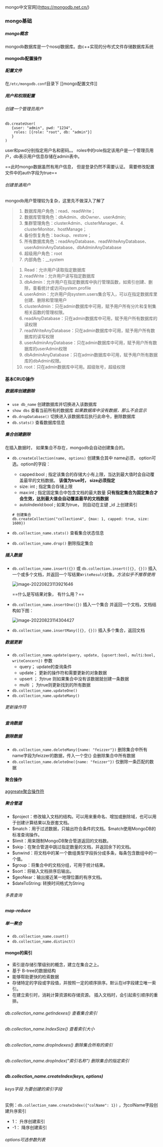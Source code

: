 mongo中文官网](https://mongodb.net.cn/)

### mongo基础

##### mongo概念

mongodb数据库是一个nosql数据库。由c++实现的分布式文件存储数据库系统

#### mongodb配置操作

##### 配置文件

在`/etc/mongodb.conf`目录下  [[mongo配置文件]]

##### 用户和权限配置

###### 创建一个管理员用户

```shell
db.createUser(
   {user: "admin", pwd: "1234",
    roles: [{role: "root", db: "admin"}]
   }
)
```

user和pwd分别指定用户名和密码。。 roles中的role指定该用户是一个管理员用户，db表示用户信息存储在admin表中。

==此时mongo数据虽然有用户信息， 但是登录仍然不需要认证。 需要修改配置文件中的auth字段为true==

###### 创建普通用户

mongodb用户管理较为复杂，这里先不做深入了解了

> 1. 数据库用户角色：read、readWrite；
> 2. 数据库管理角色：dbAdmin、dbOwner、userAdmin;
> 3. 集群管理角色：clusterAdmin、clusterManager、4. clusterMonitor、hostManage；
> 4. 备份恢复角色：backup、restore；
> 5. 所有数据库角色：readAnyDatabase、readWriteAnyDatabase、userAdminAnyDatabase、dbAdminAnyDatabase
> 6. 超级用户角色：root
> 7. 内部角色：__system

> 1. Read：允许用户读取指定数据库
> 2. readWrite：允许用户读写指定数据库
> 3. dbAdmin：允许用户在指定数据库中执行管理函数，如索引创建、删除，查看统计或访问system.profile
> 4. userAdmin：允许用户向system.users集合写入，可以在指定数据库里创建、删除和管理用户
> 5. clusterAdmin：只在admin数据库中可用，赋予用户所有分片和复制集相关函数的管理权限。
> 6. readAnyDatabase：只在admin数据库中可用，赋予用户所有数据库的读权限
> 7. readWriteAnyDatabase：只在admin数据库中可用，赋予用户所有数据库的读写权限
> 8. userAdminAnyDatabase：只在admin数据库中可用，赋予用户所有数据库的userAdmin权限
> 9. dbAdminAnyDatabase：只在admin数据库中可用，赋予用户所有数据库的dbAdmin权限。
> 10. root：只在admin数据库中可用。超级账号，超级权限

#### 基本CRUD操作

##### 数据库创建删除

- `use db_name` 创建数据库并切换进入该数据库
- `show dbs`  查看当前所有的数据库 *如果数据库中没有数据，那么不会显示*
- `db.dropDatabase()`  切换进入该数据库后执行此命令，删除数据库
- `db.stats()` 查看数据库信息

##### 集合创建删除

在插入数据时， 如果集合不存在，mongodb会自动创建集合的。

- `db.createCollection(name, options)`   创建集合其中 name必须， option可选。option的字段：

  - capped:bool ;   指定该集合的存储大小有上限，当达到最大值时会自动覆盖最早的文档数据。 **该值为true时， size必须指定**
  - size: int  ;   指定集合存储上限
  - max:int  ;   指定固定集合中包含文档的最大数量  **只有指定集合为固定集合才会生效，达到最大值会自动覆盖最早的文档数据**
  - autoIndexId:bool  ;  如果为true， 则自动在主键 _id 上创建索引

  ```shell
  # 创建集合
  db.createCollection("collection4", {max: 1, capped: true, size: 1600})
  ```

- `db.collection_name.stats()`  查看集合状态信息

- `db.collection_name.drop()`   删除指定集合

##### 插入数据

- `db.collection_name.insert({})` 或 `db.collection.insert([{}, {}])`   插入一个或多个文档，并返回一个写结果`WriteResult`对象。*方法似乎不推荐使用*

  ![image-20220823113921646](mongo基础.assets/image-20220823113921646.png) 

  ==什么是写结果对象， 有什么用？==

- `db.collection_name.insertOne({})` 插入一个集合 并返回一个文档，文档结构如下图：

  ![image-20220823114304427](mongo基础.assets/image-20220823114304427.png) 

- `db.collection_name.insertMany([{}, {}])` 插入多个集合，返回文档

##### 数据更新

- `db.collection_name.update(query, update, {upsert:bool, multi:bool, writeConcern})`  参数
  - query； update的查询条件
  - update；  更新的操作符和需要更新的对象数据
  - upsert ； 为true 则如果集合中没有该数据就创建一条数据
  - multi ； 为true则更新找到的所有数据
- `db.collection_name.updateOne()`
- `db.collection_name.updateMany()`

###### 更新操作符



##### 查询数据



##### 删除数据

- `db.collection_name.deleteMany({name: "feizzer"})`  删除集合中所有name字段为feizzer的数据，传入一个空{} 会删除集合中所有数据
- `db.collection_name.deleteOne({name: "feizzer"})`    仅删除一条匹配的数据



#### **聚合操作**

[aggreate聚合操作符](https://www.mongodb.com/docs/v4.4/reference/operator/aggregation-pipeline/)

##### 聚合管道

- \$project：修改输入文档的结构。可以用来重命名、增加或删除域，也可以用于创建计算结果以及嵌套文档。
- \$match：用于过滤数据，只输出符合条件的文档。\$match使用MongoDB的标准查询操作。
- \$limit：用来限制MongoDB聚合管道返回的文档数。
- \$skip：在聚合管道中跳过指定数量的文档，并返回余下的文档。
- \$unwind：将文档中的某一个数组类型字段拆分成多条，每条包含数组中的一个值。
- \$group：将集合中的文档分组，可用于统计结果。
- \$sort：将输入文档排序后输出。
- \$geoNear：输出接近某一地理位置的有序文档。
- $dateToString: 转换时间格式为String

###### 多表查询



##### map-reduce



##### 单一聚合

- `db.collection_name.count()` 
- `db.collection_name.distinct()` 

#### mongo的索引

- 索引是存储引擎级别的概念，建立在集合之上。
- 基于 B-tree的数据结构
- 能够帮助更快的检索数据
- 存储特定的字段或字段值，并按照一定的顺序排序。默认在id字段建立唯一索引。
- 在建立索引时，消耗计算资源和存储资源。 插入文档时，会引起索引顺序的重排。

###### db.collection_name.getIndexes() 查看集合索引

###### db.collection_name.IndexSize() 查看索引大小

###### db.collection_name.dropIndexes() 删除集合所有的索引

###### db.collection_name.dropIndex("索引名称")  删除集合的指定索引

##### db.collection_name.createIndex(keys, options)

###### keys字段 为要创建的索引字段

实例：`db.collection_name.createIndex({"colName": 1})` ，为colName字段创建升序索引

- 1： 升序创建索引
- -1： 降序创建索引



###### options可选参数列表



